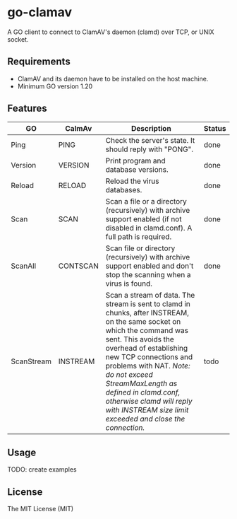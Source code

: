 # go-clamav
A GO client to connect to ClamAV's daemon (clamd) over TCP, or UNIX socket.

## Requirements
- ClamAV and its daemon have to be installed on the host machine.
- Minimum GO version 1.20 

## Features

| GO | CalmAv | Description | Status |
|--|--|--|--|
| Ping | PING | Check the server's state. It should reply with "PONG". | done |
| Version | VERSION | Print program and database versions. | done |
| Reload | RELOAD | Reload the virus databases. | done |
| Scan | SCAN | Scan a file or a directory (recursively) with archive support enabled (if not disabled in clamd.conf). A full path is required. | done |
| ScanAll | CONTSCAN | Scan file or directory (recursively) with archive support enabled and don't stop the scanning when a virus is found. | done |
| ScanStream | INSTREAM | Scan a stream of data. The stream is sent to clamd in chunks, after INSTREAM, on the same socket on which the command was sent. This avoids the overhead of establishing new TCP connections and problems with NAT. *Note: do not exceed StreamMaxLength as defined in clamd.conf, otherwise clamd will reply with INSTREAM size limit exceeded and close the connection.*  | todo |

## Usage
TODO: create examples

## License
The MIT License (MIT)
